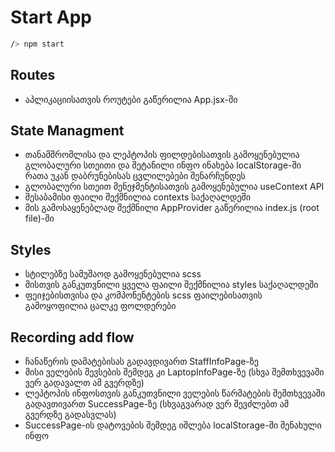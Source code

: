 # Start App
```bash
/> npm start
```
## Routes
- აპლიკაციისათვის როუტები გაწერილია App.jsx-ში

## State Managment
- თანამშრომლისა და ლეპტოპის ფილდებისათვის გამოყენებულია გლობალური სთეითი და შეტანილი ინფო ინახება localStorage-ში რათა უკან დაბრუნებისას ცვლილებები შენარჩუნდეს
- გლობალური სთეით მენეჯმენტისათვის გამოყენებულია useContext API
- შესაბამისი ფაილი შექმნილია contexts საქაღალდეში
- მის გამოსაყენებლად შექმნილი AppProvider გაწერილია index.js (root file)-ში

## Styles
- სტილებზე სამუშაოდ გამოყენებულია scss
- მისთვის განკუთვნილი ყველა ფაილი შექმნილია styles საქაღალდეში
- ფეიჯებისთვისა და კომპონენტების scss ფაილებისათვის გამოყოფილია ცალკე ფოლდერები

## Recording add flow
- ჩანაწერის დამატებისას გადავდივართ StaffInfoPage-ზე
- მისი ველების შევსების შემდეგ კი LaptopInfoPage-ზე (სხვა შემთხვევაში ვერ გადავალთ ამ გვერდზე)
- ლეპტოპის ინფოსთვის განკუთვნილი ველების წარმატების შემთხვევაში გადავთივართ SuccessPage-ზე (სხვაგვარად ვერ შევძლებთ ამ გვერდზე გადასვლას)
- SuccessPage-ის დატოვების შემდეგ იშლება localStorage-ში შენახული ინფო

